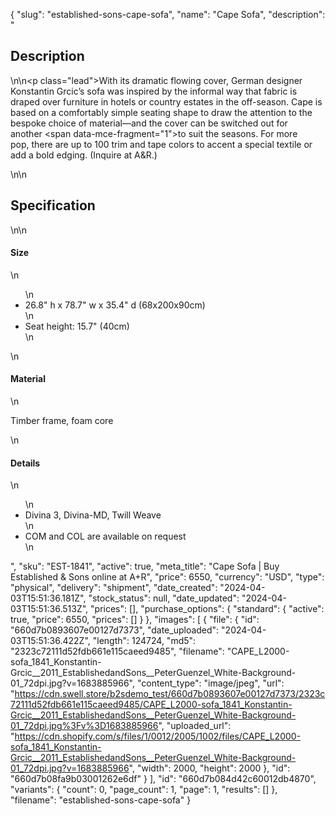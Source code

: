{
  "slug": "established-sons-cape-sofa",
  "name": "Cape Sofa",
  "description": "<h2>Description</h2>\n<!-- split -->\n<p class=\"lead\">With its dramatic flowing cover, German designer Konstantin Grcic’s sofa was inspired by the informal way that fabric is draped over furniture in hotels or country estates in the off-season. Cape is based on a comfortably simple seating shape to draw the attention to the bespoke choice of material—and the cover can be switched out for another <span data-mce-fragment=\"1\">to suit the seasons. For more pop,</span> there are up to 100 trim and tape colors to accent a special textile or add a bold edging. (Inquire at A&amp;R.)</p>\n<!-- split -->\n<h2>Specification</h2>\n<!-- split -->\n<h4>Size</h4>\n<ul>\n<li>26.8\" h x 78.7\" w x 35.4\" d (68x200x90cm)</li>\n<li>Seat height: 15.7\" (40cm)</li>\n</ul>\n<h4>Material</h4>\n<p>Timber frame, foam core</p>\n<h4>Details</h4>\n<ul>\n<li>Divina 3, Divina-MD, Twill Weave</li>\n<li>COM and COL are available on request</li>\n</ul>",
  "sku": "EST-1841",
  "active": true,
  "meta_title": "Cape Sofa | Buy Established & Sons online at A+R",
  "price": 6550,
  "currency": "USD",
  "type": "physical",
  "delivery": "shipment",
  "date_created": "2024-04-03T15:51:36.181Z",
  "stock_status": null,
  "date_updated": "2024-04-03T15:51:36.513Z",
  "prices": [],
  "purchase_options": {
    "standard": {
      "active": true,
      "price": 6550,
      "prices": []
    }
  },
  "images": [
    {
      "file": {
        "id": "660d7b0893607e00127d7373",
        "date_uploaded": "2024-04-03T15:51:36.422Z",
        "length": 124724,
        "md5": "2323c72111d52fdb661e115caeed9485",
        "filename": "CAPE_L2000-sofa_1841_Konstantin-Grcic__2011_EstablishedandSons__PeterGuenzel_White-Background-01_72dpi.jpg?v=1683885966",
        "content_type": "image/jpeg",
        "url": "https://cdn.swell.store/b2sdemo_test/660d7b0893607e00127d7373/2323c72111d52fdb661e115caeed9485/CAPE_L2000-sofa_1841_Konstantin-Grcic__2011_EstablishedandSons__PeterGuenzel_White-Background-01_72dpi.jpg%3Fv%3D1683885966",
        "uploaded_url": "https://cdn.shopify.com/s/files/1/0012/2005/1002/files/CAPE_L2000-sofa_1841_Konstantin-Grcic__2011_EstablishedandSons__PeterGuenzel_White-Background-01_72dpi.jpg?v=1683885966",
        "width": 2000,
        "height": 2000
      },
      "id": "660d7b08fa9b03001262e6df"
    }
  ],
  "id": "660d7b084d42c60012db4870",
  "variants": {
    "count": 0,
    "page_count": 1,
    "page": 1,
    "results": []
  },
  "filename": "established-sons-cape-sofa"
}
